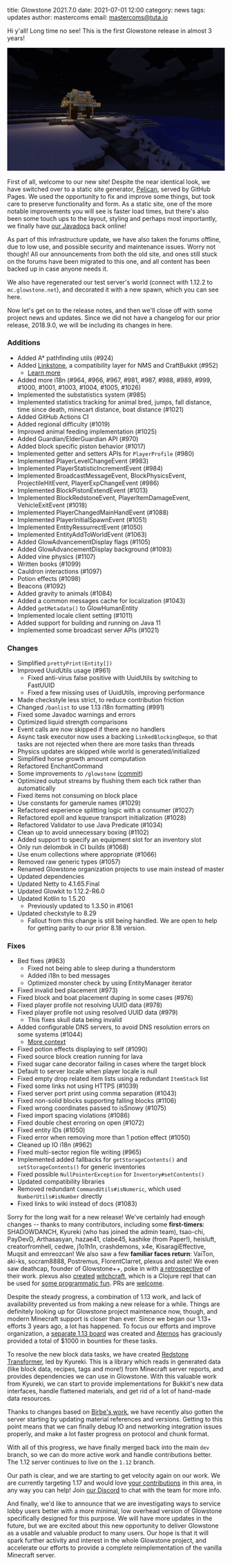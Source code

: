 title: Glowstone 2021.7.0
date: 2021-07-01 12:00
category: news
tags: updates
author: mastercoms
email: mastercoms@tuta.io

Hi y'all! Long time no see! This is the first Glowstone release in almost 3 years!

![Glowstone Test Server](/images/test-server.png)

First of all, welcome to our new site! Despite the near identical look, we have switched over
to a static site generator, [Pelican](https://docs.getpelican.com/en/latest/), served by GitHub Pages.
We used the opportunity to fix and improve some things, but took care to preserve functionality and form.
As a static site, one of the more notable improvements you will see is faster load times, but there's also been some
touch ups to the layout, styling and perhaps most importantly, we finally have [our Javadocs](https://glowstone.net/docs/#developers) back online!

As part of this infrastructure update, we have also taken the forums offline, due to low use, and possible security and maintenance issues.
Worry not though! All our announcements from both the old site, and ones still stuck on the forums have been migrated to this one, and all content has been backed up in case anyone needs it.

We also have regenerated our test server's world (connect with 1.12.2 to `mc.glowstone.net`), and decorated it with a new spawn, which you can see here.

Now let's get on to the release notes, and then we'll close off with some project news and updates. Since we did not have a changelog for our prior release, 2018.9.0, we will be including its changes in here.

### Additions

* Added A* pathfinding utils (#924)
* Added [Linkstone](https://github.com/GlowstoneMC/Linkstone), a compatibility layer for NMS and CraftBukkit (#952)
    * [Learn more](https://github.com/GlowstoneMC/Linkstone/wiki/The-Magic-Behind)
* Added more i18n (#964, #966, #967, #981, #987, #988, #989, #999, #1000, #1001, #1003, #1004, #1005, #1026)
* Implemented the substatistics system (#985)
* Implemented statistics tracking for animal bred, jumps, fall distance, time since death, minecart distance, boat distance (#1021)
* Added GitHub Actions CI
* Added regional difficulty (#1019)
* Improved animal feeding implementation (#1025)
* Added Guardian/ElderGuardian API (#970)
* Added block specific piston behavior (#1017)
* Implemented getter and setters APIs for `PlayerProfile` (#980)
* Implemented PlayerLevelChangeEvent (#983)
* Implemented PlayerStatisticIncrementEvent (#984)
* Implemented BroadcastMessageEvent, BlockPhysicsEvent, ProjectileHitEvent, PlayerExpChangeEvent (#986)
* Implemented BlockPistonExtendEvent (#1013)
* Implemented BlockRedstoneEvent, PlayerItemDamageEvent, VehicleExitEvent (#1018)
* Implemented PlayerChangedMainHandEvent (#1088)
* Implemented PlayerInitialSpawnEvent (#1051)
* Implemented EntityRessurrectEvent (#1050)
* Implemented EntityAddToWorldEvent (#1063)
* Added GlowAdvancementDisplay flags (#1105)
* Added GlowAdvancementDisplay background (#1093)
* Added vine physics (#1107)
* Written books (#1099)
* Cauldron interactions (#1097)
* Potion effects (#1098)
* Beacons (#1092)
* Added gravity to animals (#1084)
* Added a common messages cache for localization (#1043)
* Added `getMetadata()` to GlowHumanEntity
* Implemented locale client setting (#1011)
* Added support for building and running on Java 11
* Implemented some broadcast server APIs (#1021)

### Changes

* Simplified `prettyPrint(Entity[])`
* Improved UuidUtils usage (#961)
    * Fixed anti-virus false positive with UuidUtils by switching to FastUUID
    * Fixed a few missing uses of UuidUtils, improving performance
* Made checkstyle less strict, to reduce contribution friction
* Changed `/banlist` to use 1.13 i18n formatting (#991)
* Fixed some Javadoc warnings and errors
* Optimized liquid strength comparisons
* Event calls are now skipped if there are no handlers
* Async task executor now uses a backing `LinkedBlockingDeque`, so that tasks are not rejected when there are more tasks than threads
* Physics updates are skipped while world is generated/initialized
* Simplified horse growth amount computation
* Refactored EnchantCommand
* Some improvements to `/glowstone` ([commit](https://github.com/GlowstoneMC/Glowstone/commit/2fee1587de0979fea84fc2d67eaf78dd6d504142))
* Optimized output streams by flushing them each tick rather than automatically
* Fixed items not consuming on block place
* Use constants for gamerule names (#1029)
* Refactored experience splitting logic with a consumer (#1027)
* Refactored epoll and kqueue transport initialization (#1028)
* Refactored Validator to use Java Predicate (#1034)
* Clean up to avoid unnecessary boxing (#1102)
* Added support to specify an equipment slot for an inventory slot
* Only run delombok in CI builds (#1068)
* Use enum collections where appropriate (#1066)
* Removed raw generic types (#1057)
* Renamed Glowstone organization projects to use main instead of master
* Updated dependencies
* Updated Netty to 4.1.65.Final
* Updated Glowkit to 1.12.2-R6.0
* Updated Kotlin to 1.5.20
    * Previously updated to 1.3.50 in #1061
* Updated checkstyle to 8.29
    * Fallout from this change is still being handled. We are open to help for getting parity to our prior 8.18 version.

### Fixes

* Bed fixes (#963)
    * Fixed not being able to sleep during a thunderstorm
    * Added i18n to bed messages
    * Optimized monster check by using EntityManager iterator
* Fixed invalid bed placement (#973)
* Fixed block and boat placement duping in some cases (#976)
* Fixed player profile not resolving UUID data (#978)
* Fixed player profile not using resolved UUID data (#979)
    * This fixes skull data being invalid
* Added configurable DNS servers, to avoid DNS resolution errors on some systems (#1044)
    * [More context](https://github.com/GlowstoneMC/Glowstone/pull/1010)
* Fixed potion effects displaying to self (#1090)
* Fixed source block creation running for lava
* Fixed sugar cane decorator failing in cases where the target block
* Default to server locale when player locale is null
* Fixed empty drop related item lists using a redundant `ItemStack` list
* Fixed some links not using HTTPS (#1039)
* Fixed server port print using comma separation (#1043)
* Fixed non-solid blocks supporting falling blocks (#1106)
* Fixed wrong coordinates passed to isSnowy (#1075)
* Fixed import spacing violations (#1086)
* Fixed double chest erroring on open (#1072)
* Fixed entity IDs (#1050)
* Fixed error when removing more than 1 potion effect (#1050)
* Cleaned up IO i18n (#962)
* Fixed multi-sector region file writing (#965)
* Implemented added fallbacks for `getStorageContents()` and `setStorageContents()` for generic inventories
* Fixed possible `NullPointerException` for `Inventory#setContents()`
* Updated compatibility libraries
* Removed redundant `CommandUtils#isNumeric`, which used `NumberUtils#isNumber` directly
* Fixed links to wiki instead of docs (#1083)

Sorry for the long wait for a new release! We've certainly had enough changes -- thanks to many contributors, including some **first-timers**:
SHADOWDANCH, Kyureki (who has joined the admin team), tsao-chi, PayDevD, Arthasasyan, hazae41, clabe45, kashike (from Paper!), heisluft,
creatorfromhell, cedwe, j1o1h1n, crashdemons, x4e, KisaragiEffective, Muqsit and emreozcan!
We also saw a few **familiar faces return**: VaiTon, aki-ks, socram8888, Postremus, FlorentClarret, plexus and astei!
We even saw deathcap, founder of Glowstone++, poke in with [a retrospective](https://medium.com/@deathcap1/6-years-after-6-months-of-voxel-js-a-retrospective-1e8a2eadeb0) of their work. plexus also [created](https://twitter.com/plexus/status/1224064779083448326) [witchcraft](https://github.com/plexus/witchcraft), which is a Clojure repl that can be used for [some programmatic fun](https://twitter.com/plexus/status/1320324586815311872). PRs are [welcome](https://twitter.com/plexus/status/1320778992232943617).

Despite the steady progress, a combination of 1.13 work, and lack of availability prevented us from making a new release for a while.
Things are definitely looking up for Glowstone project maintenance now, though, and modern Minecraft support is closer than ever.
Since we began our 1.13+ efforts 3 years ago, a lot has happened. To focus our efforts and improve organization,
a [separate 1.13 board](https://github.com/GlowstoneMC/1.13-board) was created and [Aternos](https://aternos.org/) has graciously
provided a total of $1000 in bounties for these tasks.

To resolve the new block data tasks, we have created
[Redstone Transformer](https://github.com/GlowstoneMC/redstone-transformer), led by Kyureki. This is a library which reads
in generated data (like block data, recipes, tags and more!) from Minecraft server reports, and provides dependencies we can use in Glowstone.
With this valuable work from Kyureki, we can start to provide implementations for Bukkit's new data interfaces, handle flattened materials,
and get rid of a lot of hand-made data resources.

Thanks to changes based on [Birbe's work](https://github.com/GlowstoneMC/Glowstone/pull/1073), we have recently also gotten the server starting by updating material references and versions.
Getting to this point means that we can finally debug IO and networking integration issues properly, and make a lot faster progress on protocol and
chunk format.

With all of this progress, we have finally merged back into the main `dev` branch, so we can do more active work and handle contributions better.
The 1.12 server continues to live on the `1.12` branch.

Our path is clear, and we are starting to get velocity again on our work. We are currently targeting 1.17 and would love [your contributions](https://github.com/GlowstoneMC/Glowstone/wiki/How-to-Help) in this area,
in any way you can help! Join [our Discord](https://discord.gg/TFJqhsC) to chat with the team for more info.

And finally, we'd like to announce that we are investigating ways to service lobby users better with a more minimal, low overhead version of Glowstone specifically designed for this purpose.
We will have more updates in the future, but we are excited about this new opportunity to deliver Glowstone as a usable and valuable product to many users. Our hope is that it will spark further activity
and interest in the whole Glowstone project, and accelerate our efforts to provide a complete reimplementation of the vanilla Minecraft server.
